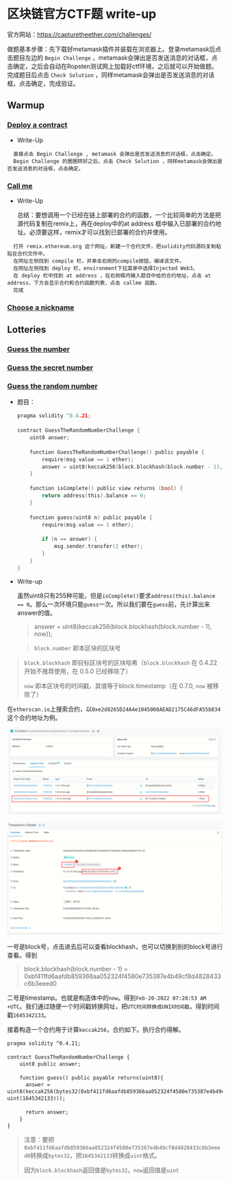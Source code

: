 # 区块链官方CTF题 write-up

官方网站：https://capturetheether.com/challenges/

做题基本步骤：先下载好metamask插件并装载在浏览器上。登录metamask后点击题目左边的 `Begin Challenge` ，metamask会弹出是否发送消息的对话框，点击确定，之后会自动在Ropsten测试网上加载好ctf环境，之后就可以开始做题。完成题目后点击 `Check Solution` ，同样metamask会弹出是否发送消息的对话框，点击确定，完成验证。

## Warmup

### [Deploy a contract](https://capturetheether.com/challenges/warmup/deploy/)

* Write-Up

```
  直接点击 Begin Challenge , metamask 会弹出是否发送消息的对话框，点击确定。
  Begin Challenge 的圈圈转好之后，点击 Check Solution ，同样metamask会弹出是否发送消息的对话框，点击确定。
```

### [Call me](https://capturetheether.com/challenges/warmup/call-me/)

* Write-Up

  总结：要想调用一个已经在链上部署的合约的函数，一个比较简单的方法是把源代码复制在remix上，再在deploy中的at address 框中输入已部署的合约地址。必须要这样，remix才可以找到已部署的合约并使用。

```
  打开 remix.ethereum.org 这个网址，新建一个合约文件，把solidity代码源码复制粘贴在合约文件中。
  在网址左侧找到 compile 栏，并单击右侧的compile按钮，编译该文件。
  在网址左侧找到 deploy 栏，environment下拉菜单中选择Injected Web3。
  在 deploy 栏中找到 at address ，在右侧框内输入题目中给的合约地址，点击 at address，下方会显示合约和合约函数列表，点击 callme 函数。
  完成
```

### [Choose a nickname](https://capturetheether.com/challenges/warmup/nickname/)

## Lotteries

### [Guess the number](https://capturetheether.com/challenges/lotteries/guess-the-number/)

### [Guess the secret number](https://capturetheether.com/challenges/lotteries/guess-the-secret-number/)

###  [Guess the random number](https://capturetheether.com/challenges/lotteries/guess-the-random-number/)

* 题目：

  ```c
  pragma solidity ^0.4.21;
  
  contract GuessTheRandomNumberChallenge {
      uint8 answer;
  
      function GuessTheRandomNumberChallenge() public payable {
          require(msg.value == 1 ether);
          answer = uint8(keccak256(block.blockhash(block.number - 1), now));
      }
  
      function isComplete() public view returns (bool) {
          return address(this).balance == 0;
      }
  
      function guess(uint8 n) public payable {
          require(msg.value == 1 ether);
  
          if (n == answer) {
              msg.sender.transfer(2 ether);
          }
      }
  }
  ```

* Write-up

  虽然uint8只有255种可能，但是`isComplete()`要求`address(this).balance == 0`。那么一次环境只能`guess`一次。所以我们要在`guess`前，先计算出来answer的值。

  >  answer = uint8(keccak256(block.blockhash(block.number - 1), now));

  > `block.number` 即本区块的区块号
>
  > `block.blockhash` 即目标区块号的区块哈希（`block.blockhash` 在 0.4.22 开始不推荐使用，在 0.5.0 已经移除了）
  >
  > `now` 即本区块号的时间戳，其值等于block.timestamp（在 0.7.0, `now` 被移除了）
  
  在`etherscan.io`上搜索合约，以`0xe2d8265D24A4e1045008AEAD2175C46dFA55b834`这个合约地址为例。
  
  ![](https://github.com/Karry-Almond/blog.io/raw/gh-pages/pic/blockchain-ctf-guessrandom1.png)
  
  ![](https://github.com/Karry-Almond/blog.io/raw/gh-pages/pic/blockchain-ctf-guessrandom2.png)
  
   一号是block号，点击进去后可以查看blockhash，也可以切换到别的block号进行查看。得到
  
  > block.blockhash(block.number - 1) = 0xbf411fd6aafdb859366aa052324f4580e735387e4b49cf8d4828433c6b3eeed0
  
  二号是timestamp。也就是构造体中的`now`。得到`Feb-20-2022 07:28:53 AM +UTC`。我们通过随便一个时间戳转换网址，把`UTC时间转换成UNIX时间戳`，得到时间戳`1645342133`。
  
  
  
  接着构造一个合约用于计算`keccak256`，合约如下。执行合约得解。
  
  ```
  pragma solidity ^0.4.21;
  
  contract GuessTheRandomNumberChallenge {
      uint8 public answer;
  
      function guess() public payable returns(uint8){
  		answer = uint8(keccak256(bytes32(0xbf411fd6aafdb859366aa052324f4580e735387e4b49cf8d4828433c6b3eeed0), uint(1645342133)));
  		
  		return answer;
      }
  }
  ```
  
  > 注意：要把`0xbf411fd6aafdb859366aa052324f4580e735387e4b49cf8d4828433c6b3eeed0`转换成`bytes32`，把`1645342133`转换成`uint`格式。
  >
  > 因为`block.blockhash`返回值是`bytes32`，`now`返回值是`uint`
  
  